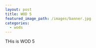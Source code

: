 ```yaml
---
layout: post
title: WOD 5
featured_image_path: /images/banner.jpg
categories:
  - wods
---
```


THis is WOD 5